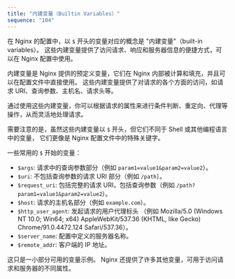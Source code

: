 ```yaml
---
title: "内建变量（Builtin Variables）"
sequence: "104"
---
```


在 Nginx 的配置中，以 `$` 开头的变量对应的概念是 "内建变量"（built-in variables）。
这些内建变量提供了访问请求、响应和服务器信息的便捷方式，可以在 Nginx 配置中使用。

内建变量是 Nginx 提供的预定义变量，它们在 Nginx 内部被计算和填充，并且可以在配置文件中直接使用。
这些内建变量提供了对请求的各个方面的访问，如请求 URI、查询参数、主机名、请求头等。

通过使用这些内建变量，你可以根据请求的属性来进行条件判断、重定向、代理等操作，从而灵活地处理请求。

需要注意的是，虽然这些内建变量以 `$` 开头，但它们不同于 Shell 或其他编程语言中的变量，
它们更像是 Nginx 配置文件中的特殊关键字。

一些常用的 `$` 开始的变量：

- `$args`: 请求中的查询参数部分（例如 `param1=value1&param2=value2`）。
- `$uri`: 不包括查询参数的请求 URI 部分（例如 `/path`）。
- `$request_uri`: 包括完整的请求 URI，包括查询参数（例如 `/path?param1=value1&param2=value2`）。
- `$host`: 请求的主机名部分（例如 `example.com`）。
- `$http_user_agent`: 发起请求的用户代理标头
  （例如 Mozilla/5.0 (Windows NT 10.0; Win64; x64) AppleWebKit/537.36 (KHTML, like Gecko) Chrome/91.0.4472.124 Safari/537.36）。
- `$server_name`: 配置中定义的服务器名称。
- `$remote_addr`: 客户端的 IP 地址。

这只是一小部分可用的变量示例。 Nginx 还提供了许多其他变量，可用于访问请求和服务器的不同属性。


